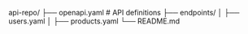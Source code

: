 api-repo/
├── openapi.yaml  # API definitions
├── endpoints/
│   ├── users.yaml
│   ├── products.yaml
└── README.md
